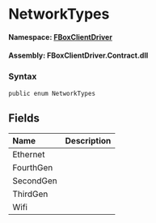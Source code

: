 # NetworkTypes

#### **Namespace**: [FBoxClientDriver](https://docs.flexem.net/fbox/zh-cn/sdk/FBoxClientDriver.html)

#### **Assembly**: FBoxClientDriver.Contract.dll

### Syntax <a id="FBoxClientDriver_NetworkTypes_syntax"></a>

```text
public enum NetworkTypes
```

## Fields <a id="fields"></a>

| Name | Description |
| :--- | :--- |
| Ethernet |  |
| FourthGen |  |
| SecondGen |  |
| ThirdGen |  |
| Wifi |  |

